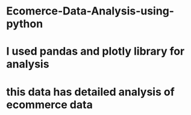 # Ecomerce-Data-Analysis-using-python
# I used pandas and plotly library for analysis
# this data has detailed analysis of ecommerce data

